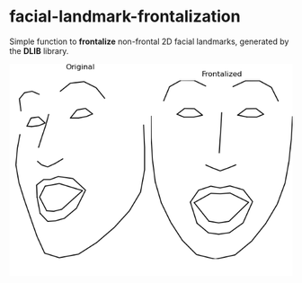 # facial-landmark-frontalization
Simple function to **frontalize** non-frontal 2D facial landmarks, generated by the **DLIB** library.

![demo](data/demo.gif "demo")
